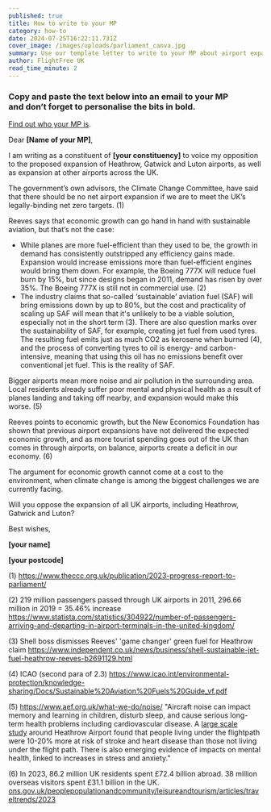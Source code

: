 ```yaml
---
published: true
title: How to write to your MP
category: how-to
date: 2024-07-25T16:22:11.731Z
cover_image: /images/uploads/parliament_canva.jpg
summary: Use our template letter to write to your MP about airport expansion
author: FlightFree UK
read_time_minute: 2
---
```

### Copy and paste the text below into an email to your MP and **don’t forget to personalise the bits in bold.**

[Find out who your MP is](https://www.theyworkforyou.com/).

Dear **\[Name of your MP]**,

I am writing as a constituent of **\[your constituency]** to voice my opposition to the proposed expansion of Heathrow, Gatwick and Luton airports, as well as expansion at other airports across the UK.

The government’s own advisors, the Climate Change Committee, have said that there should be no net airport expansion if we are to meet the UK’s legally-binding net zero targets. (1)

Reeves says that economic growth can go hand in hand with sustainable aviation, but that’s not the case:

* While planes are more fuel-efficient than they used to be, the growth in demand has consistently outstripped any efficiency gains made. Expansion would increase emissions more than fuel-efficient engines would bring them down. For example, the Boeing 777X will reduce fuel burn by 15%, but since designs began in 2011, demand has risen by over 35%. The Boeing 777X is still not in commercial use. (2)
* The industry claims that so-called ‘sustainable’ aviation fuel (SAF) will bring emissions down by up to 80%, but the cost and practicality of scaling up SAF will mean that it's unlikely to be a viable solution, especially not in the short term (﻿3). T﻿here are also question marks over the sustainability of SAF, f﻿or example, creating jet fuel from used tyres. The resulting fuel emits just as much CO2 as kerosene when burned (4), and the process of converting tyres to oil is energy- and carbon-intensive, meaning that using this oil has no emissions benefit over conventional jet fuel. This is the reality of SAF. 

Bigger airports mean more noise and air pollution in the surrounding area. Local residents already suffer poor mental and physical health as a result of planes landing and taking off nearby, and expansion would make this worse. (5)

Reeves points to economic growth, but the New Economics Foundation has shown that previous airport expansions have not delivered the expected economic growth, and as more tourist spending goes out of the UK than comes in through airports, on balance, airports create a deficit in our economy. (6)

The argument for economic growth cannot come at a cost to the environment, when climate change is among the biggest challenges we are currently facing. 

Will you oppose the expansion of all UK airports, including Heathrow, Gatwick and Luton?

Best wishes,

**\[your name]**

**\[your postcode]**

(﻿1) <https://www.theccc.org.uk/publication/2023-progress-report-to-parliament/> 

(﻿2) 219 million passengers passed through UK airports in 2011, 296.66 million in 2019 = 35.46% increase <https://www.statista.com/statistics/304922/number-of-passengers-arriving-and-departing-in-airport-terminals-in-the-united-kingdom/>

(﻿3) Shell boss dismisses Reeves' 'game changer' green fuel for Heathrow claim  <https://www.independent.co.uk/news/business/shell-sustainable-jet-fuel-heathrow-reeves-b2691129.html>

(﻿4) ICAO (second para of 2.3) <https://www.icao.int/environmental-protection/knowledge-sharing/Docs/Sustainable%20Aviation%20Fuels%20Guide_vf.pdf>

(﻿5) <https://www.aef.org.uk/what-we-do/noise/> "Aircraft noise can impact memory and learning in children, disturb sleep, and cause serious long-term health problems including cardiovascular disease. A [large scale study](https://www.aef.org.uk/2013/10/11/aircraft-noise-linked-to-higher-rates-of-heart-disease-and-stroke-near-heathrow/) around Heathrow Airport found that people living under the flightpath were 10-20% more at risk of stroke and heart disease than those not living under the flight path. There is also emerging evidence of impacts on mental health, linked to increases in stress and anxiety."

(﻿6) In 2023, 86.2 million UK residents spent £72.4 billion abroad. 38 million overseas visitors spent £31.1 billion in the UK. [ons.gov.uk/peoplepopulationandcommunity/leisureandtourism/articles/traveltrends/2023](ons.gov.uk/peoplepopulationandcommunity/leisureandtourism/articles/traveltrends/2023)